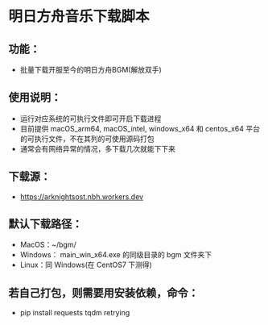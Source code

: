 # 明日方舟音乐下载脚本

## 功能： 
 - 批量下载开服至今的明日方舟BGM(解放双手)

## 使用说明：
 - 运行对应系统的可执行文件即可开启下载进程
 - 目前提供 macOS_arm64, macOS_intel, windows_x64 和 centos_x64 平台的可执行文件，不在其列的可使用源码打包
 - 通常会有网络异常的情况，多下载几次就能下下来

## 下载源： 
 - https://arknightsost.nbh.workers.dev

## 默认下载路径：
 - MacOS：~/bgm/
 - Windows： main_win_x64.exe 的同级目录的 bgm 文件夹下
 - Linux：同 Windows(在 CentOS7 下测得)

## 若自己打包，则需要用安装依赖，命令：
 - pip install requests tqdm retrying